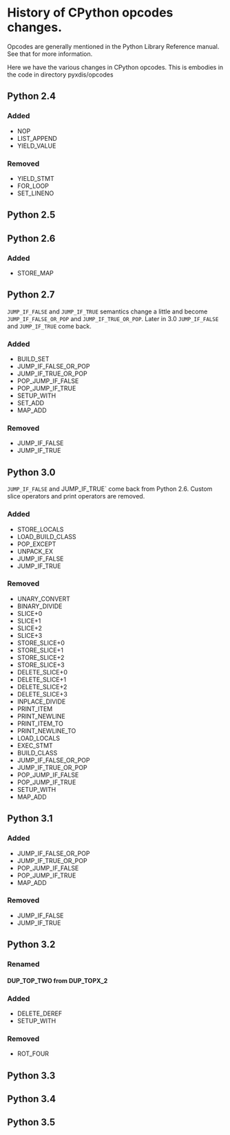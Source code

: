 # History of CPython opcodes changes.

Opcodes are generally mentioned in the Python Library Reference manual. See
that for more information.

Here we have the various changes in CPython opcodes. This is embodies in the code
in directory pyxdis/opcodes

## Python 2.4

### Added

* NOP
* LIST_APPEND
* YIELD_VALUE

### Removed

* YIELD_STMT
* FOR_LOOP
* SET_LINENO

## Python 2.5

## Python 2.6

### Added

* STORE_MAP

## Python 2.7

`JUMP_IF_FALSE` and `JUMP_IF_TRUE` semantics change a little and become
`JUMP_IF_FALSE_OR_POP` and `JUMP_IF_TRUE_OR_POP`. Later in 3.0 `JUMP_IF_FALSE` and
`JUMP_IF_TRUE` come back.


### Added

* BUILD_SET
* JUMP_IF_FALSE_OR_POP
* JUMP_IF_TRUE_OR_POP
* POP_JUMP_IF_FALSE
* POP_JUMP_IF_TRUE
* SETUP_WITH
* SET_ADD
* MAP_ADD

### Removed

* JUMP_IF_FALSE
* JUMP_IF_TRUE

## Python 3.0

`JUMP_IF_FALSE` and JUMP_IF_TRUE` come back from Python 2.6. Custom slice operators
and print operators are removed.

### Added

* STORE_LOCALS
* LOAD_BUILD_CLASS
* POP_EXCEPT
* UNPACK_EX
* JUMP_IF_FALSE
* JUMP_IF_TRUE

### Removed

* UNARY_CONVERT
* BINARY_DIVIDE
* SLICE+0
* SLICE+1
* SLICE+2
* SLICE+3
* STORE_SLICE+0
* STORE_SLICE+1
* STORE_SLICE+2
* STORE_SLICE+3
* DELETE_SLICE+0
* DELETE_SLICE+1
* DELETE_SLICE+2
* DELETE_SLICE+3
* INPLACE_DIVIDE
* PRINT_ITEM
* PRINT_NEWLINE
* PRINT_ITEM_TO
* PRINT_NEWLINE_TO
* LOAD_LOCALS
* EXEC_STMT
* BUILD_CLASS
* JUMP_IF_FALSE_OR_POP
* JUMP_IF_TRUE_OR_POP
* POP_JUMP_IF_FALSE
* POP_JUMP_IF_TRUE
* SETUP_WITH
* MAP_ADD

## Python 3.1

### Added

* JUMP_IF_FALSE_OR_POP
* JUMP_IF_TRUE_OR_POP
* POP_JUMP_IF_FALSE
* POP_JUMP_IF_TRUE
* MAP_ADD

### Removed

* JUMP_IF_FALSE
* JUMP_IF_TRUE

## Python 3.2

### Renamed

#### DUP_TOP_TWO from DUP_TOPX_2

### Added

* DELETE_DEREF
* SETUP_WITH

### Removed
* ROT_FOUR

## Python 3.3

## Python 3.4

## Python 3.5
